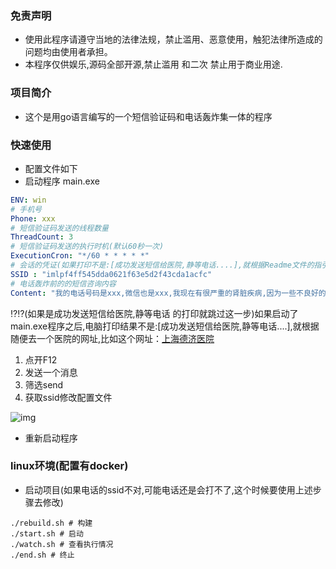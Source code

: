 ### 免责声明

- 使用此程序请遵守当地的法律法规，禁止滥用、恶意使用，触犯法律所造成的问题均由使用者承担。
- 本程序仅供娱乐,源码全部开源,禁止滥用 和二次 禁止用于商业用途.

### 项目简介

- 这个是用go语言编写的一个短信验证码和电话轰炸集一体的程序

### 快速使用

- 配置文件如下
- 启动程序 main.exe

```yaml
ENV: win
# 手机号
Phone: xxx
# 短信验证码发送的线程数量
ThreadCount: 3
# 短信验证码发送的执行时机(默认60秒一次)
ExecutionCron: "*/60 * * * * *"
# 会话的凭证(如果打印不是:[成功发送短信给医院,静等电话....],就根据Readme文件的指引去修改这个配置)
SSID : "imlpf4ff545dda0621f63e5d2f43cda1acfc"
# 电话轰炸前的的短信咨询内容
Content: "我的电话号码是xxx,微信也是xxx,我现在有很严重的肾脏疾病,因为一些不良好的饮食习惯和作息习惯,比较严重,已经影响到我的生活,想要求助一下医生,如果可以的话请电话联系我,谢谢"
```

⁉️⁉️(如果是成功发送短信给医院,静等电话   的打印就跳过这一步)如果启动了main.exe程序之后,电脑打印结果不是:[成功发送短信给医院,静等电话....],就根据随便去一个医院的网址,比如这个网址：[上海德济医院](https://ada.baidu.com/site/shneuro.com/xyl?imid=3fb0842c76e3261b0f200158293319dc#back1707914485901)

1. 点开F12
2. 发送一个消息
3. 筛选send
4. 获取ssid修改配置文件

![img](https://img2.imgtp.com/2024/02/14/bm1MN4lV.png)

- 重新启动程序

### linux环境(配置有docker)

- 启动项目(如果电话的ssid不对,可能电话还是会打不了,这个时候要使用上述步骤去修改)

```shell
./rebuild.sh # 构建
./start.sh # 启动
./watch.sh # 查看执行情况
./end.sh # 终止
```